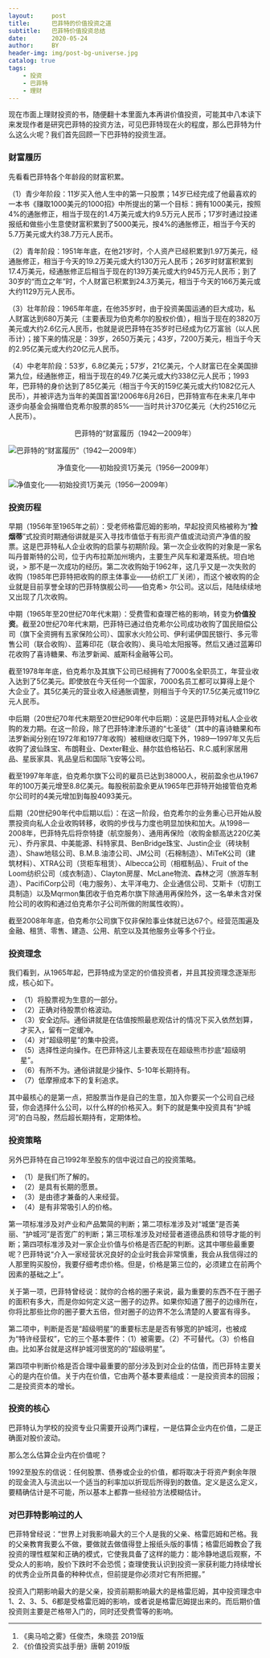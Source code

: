 ```yaml
---
layout:     post
title:      巴菲特的价值投资之道
subtitle:   巴菲特价值投资总结
date:       2020-05-24
author:     BY
header-img: img/post-bg-universe.jpg
catalog: true
tags:
    - 投资
    - 巴菲特
    - 理财
---
```


现在市面上理财投资的书，随便翻十本里面九本再讲价值投资，可能其中八本读下来发现作者是研究巴菲特的投资方法，可见巴菲特现在火的程度，那么巴菲特为什么这么火呢？我们首先回顾一下巴菲特的投资生涯。

### 财富履历

先看看巴菲特各个年龄段的财富积累。

（1）青少年阶段：11岁买入他人生中的第一只股票；14岁已经完成了他最喜欢的一本书《赚取1000美元的1000招》中所提出的第一个目标：拥有1000美元，按照4%的通胀修正，相当于现在的1.4万美元或大约9.5万元人民币；17岁时通过投递报纸和做些小生意使财富积累到了5000美元，按4%的通胀修正，相当于今天的5.7万美元或大约38.7万元人民币。

（2）青年阶段：1951年年底，在他21岁时，个人资产已经积累到1.97万美元，经通胀修正，相当于今天的19.2万美元或大约130万元人民币；26岁时财富积累到17.4万美元，经通胀修正后相当于现在的139万美元或大约945万元人民币；到了30岁的“而立之年”时，个人财富已积累到24.3万美元，相当于今天的166万美元或大约1129万元人民币。    

（3）壮年阶段：1965年年底，在他35岁时，由于投资美国运通的巨大成功，私人财富达到680万美元（主要表现为伯克希尔的股权价值），相当于现在的3820万美元或大约2.6亿元人民币，也就是说巴菲特在35岁时已经成为亿万富翁（以人民币计）；接下来的情况是：39岁，2650万美元；43岁，7200万美元，相当于今天的2.95亿美元或大约20亿元人民币。

（4）中老年阶段：53岁，6.8亿美元；57岁，21亿美元，个人财富已在全美国排第九位，经通胀修正，相当于现在的49.7亿美元或大约338亿元人民币；1993年，巴菲特的身价达到了85亿美元（相当于今天的159亿美元或大约1082亿元人民币），并被评选为当年的美国首富!2006年6月26日，巴菲特宣布在未来几年中逐步向基金会捐赠伯克希尔股票的85%——当时共计370亿美元（大约2516亿元人民币）。

<center>巴菲特的“财富履历（1942—2009年）</center>

![巴菲特的“财富履历”（1942—2009年）](http://yougth.top/img/buffett/ba_0.jpg)

<center>净值变化——初始投资1万美元（1956—2009年）</center>

![净值变化——初始投资1万美元（1956—2009年）](http://yougth.top/img/buffett/ba_1.jpg)

### 投资历程

早期（1956年至1965年之前）：受老师格雷厄姆的影响，早起投资风格被称为“**捡烟蒂**”式投资时期通俗讲就是买入寻找市值低于有形资产值或流动资产净值的股票。这是巴菲特私人企业收购的启蒙与初期阶段。第一次企业收购的对象是一家名叫丹普斯特的公司，位于内布拉斯加州境内，主要生产风车和灌溉系统。坦白地说，>    那不是一次成功的经历。第二次收购始于1962年，这几乎又是一次失败的收购（1985年巴菲特把收购的原主体事业——纺织工厂关闭），而这个被收购的企业就是目前享誉全球的巴菲特旗舰公司——伯克希>    尔公司。这以后，陆陆续续地又出现了几次收购。

中期（1965年至20世纪70年代末期）：受费雪和查理芒格的影响，转变为**价值投资**。截至20世纪70年代末期，巴菲特已通过伯克希尔公司成功收购了国民赔偿公司（旗下全资拥有五家保险公司）、国家水火险公司、伊利诺伊国民银行、多元零售公司（联合收购）、蓝筹印花（联合收购）、奥马哈太阳报等。然后又通过蓝筹印花收购了喜诗糖果、布法罗新闻、威斯科金融等公司。

截至1978年年底，伯克希尔及其旗下公司已经拥有了7000名全职员工，年营业收入达到了5亿美元。即使放在今天任何一个国家，7000名员工都可以算得上是个大企业了。其5亿美元的营业收入经通胀调整，则相当于今天的17.5亿美元或119亿元人民币。

中后期（20世纪70年代末期至20世纪90年代中后期）：这是巴菲特对私人企业收购的发力期。在这一阶段，除了巴菲特津津乐道的“七圣徒”（其中的喜诗糖果和布法罗新闻分别在1972年和1977年收购）被相继收归麾下外，1989—1997年又先后收购了波仙珠宝、布朗鞋业、Dexter鞋业、赫尔兹伯格钻石、R.C.威利家居用品、星辰家具、乳品皇后和国际飞安等公司。

截至1997年年底，伯克希尔旗下公司的雇员已达到38000人，税前盈余也从1967年的100万美元增至8.8亿美元。每股税前盈余更从1965年巴菲特开始接管伯克希尔公司时的4美元增加到每股4093美元。

后期（20世纪90年代中后期以后）：在这一阶段，伯克希尔的业务重心已开始从股票投资向私人企业收购转移，收购的步伐与力度也明显加快和加大。从1998—2008年，巴菲特先后将奈特捷（航空服务）、通用再保险（收购金额高达220亿美元）、乔丹家具、中美能源、科特家具、BenBridge珠宝、Justin企业（砖块制造）、Shaw地毯公司、B.M.B.油漆公司、JM公司（石棉制造）、MiTeK公司（建筑材料）、XTRA公司（货柜车租赁）、Albecca公司（相框制品）、Fruit of the Loom纺织公司（成衣制造）、Clayton房屋、McLane物流、森林之河（旅游车制造）、PacifiCorp公司（电力服务）、太平洋电力、企业通信公司、艾斯卡（切割工具制造）以及Mqrmon集团收于伯克希尔旗下除通用再保险外，这一名单未含对保险公司的收购和通过伯克希尔子公司所做的附属性收购）。

截至2008年年底，伯克希尔公司旗下仅非保险事业体就已达67个。经营范围遍及金融、租赁、零售、建造、公用、航空以及其他服务业等多个行业。

### 投资理念

我们看到，从1965年起，巴菲特成为坚定的价值投资者，并且其投资理念逐渐形成，核心如下。

 - （1）将股票视为生意的一部分。
 - （2）正确对待股票价格波动。
 - （3）安全边际。通俗讲就是在估值按照最悲观估计的情况下买入依然划算，才买入，留有一定缓冲。
 - （4）对“超级明星”的集中投资。
 - （5）选择性逆向操作。在巴菲特这儿主要表现在在超级熊市抄底“超级明星”。
 - （6）有所不为。通俗讲就是少操作、5-10年长期持有。
 - （7）低摩擦成本下的复利追求。

其中最核心的是第一点，把股票当作是自己的生意，加入你要买一个公司自己经营，你会选择什么公司，以什么样的价格买入。剩下的就是集中投资具有“护城河”的白马股，然后超长期持有，定期体检。

### 投资策略

另外巴菲特在自己1992年至股东的信中说过自己的投资策略。

 - （1）是我们所了解的。
 - （2）是具有长期的愿景。
 - （3）是由德才兼备的人来经营。
 - （4）是有非常吸引人的价格。

第一项标准涉及对产业和产品繁简的判断；第二项标准涉及对“城堡”是否美丽、“护城河”是否宽广的判断；第三项标准涉及对经营者道德品质和领导才能的判断；第四项标准涉及对一家企业价值与价格是否匹配的判断。这其中哪些最重要呢？巴菲特说“介入一家经营状况良好的企业时我会非常慎重，我会从我信得过的人那里购买股份，我要仔细考虑价格。但是，价格是第三位的，必须建立在前两个因素的基础之上”。

关于第一项，巴菲特曾经说：就你的合格的圈子来说，最为重要的东西不在于圈子的面积有多大，而是你如何定义这一圈子的边界。如果你知道了圈子的边缘所在，你将比那些比你的圈子要大五倍，但对圈子的边界不怎么清楚的人要富有得多。

第二项中，判断是否是“超级明星”的重要标志是是否有够宽的护城河，也被成为“特许经营权”，它的三个基本要件：（1）被需要。（2）不可替代。（3）价格自由。比如茅台就是这样护城河很宽的的“超级明星”。

第四项中判断价格是否合理中最重要的部分涉及到对企业的估值，而巴菲特主要关心的是内在价值。关于内在价值，它由两个基本要素组成：一是投资资本的回报；二是投资资本的增长。

### 投资的核心

巴菲特认为学校的投资专业只需要开设两门课程，一是估算企业内在价值，二是正确面对股价波动。

那么怎么估算企业内在价值呢？

1992至股东的信说：任何股票、债券或企业的价值，都将取决于将资产剩余年限的现金流入与流出以一个适当的利率加以折现后所得到的数值。定义是这么定义，要精确估计是不可能，所以基本上都靠一些经验方法模糊估计。

### 对巴菲特影响过的人

巴菲特曾经说：“世界上对我影响最大的三个人是我的父亲、格雷厄姆和芒格。我的父亲教育我要么不做，要做就去做值得登上报纸头版的事情；格雷厄姆教会了我投资的理性框架和正确的模式，它使我具备了这样的能力：能冷静地退后观察，不受众人的影响，股价下跌时不会恐慌；查理使我认识到投资一家获利能力持续增长的优秀企业所具备的种种优点，但前提是你必须对它有所把握。”

投资入门期影响最大的是父亲，投资前期影响最大的是格雷厄姆，其中投资理念中1、2、3、5、6都是受格雷厄姆的影响，或者说是格雷厄姆提出来的。而后期价值投资则主要是芒格带入门的，同时还受费雪等的影响。

---

1. 《奥马哈之雾》任俊杰，朱晓芸 2019版
2. 《价值投资实战手册》唐朝 2019版
